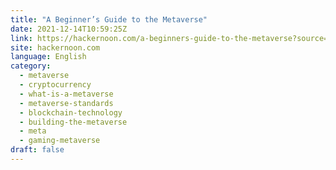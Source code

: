 ```yaml
---
title: "A Beginner’s Guide to the Metaverse"
date: 2021-12-14T10:59:25Z
link: https://hackernoon.com/a-beginners-guide-to-the-metaverse?source=rss&utm_medium=RSS&utm_source=news.12bit.vn
site: hackernoon.com
language: English
category:
  - metaverse
  - cryptocurrency
  - what-is-a-metaverse
  - metaverse-standards
  - blockchain-technology
  - building-the-metaverse
  - meta
  - gaming-metaverse
draft: false
---
```

